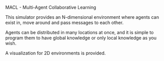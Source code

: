 MACL - Multi-Agent Collaborative Learning

This simulator provides an N-dimensional environment where agents can
exist in, move around and pass messages to each other.

Agents can be distributed in many locations at once, and it is simple to
program them to have global knowledge or only local knowledge as you
wish.

A visualization for 2D environments is provided.
